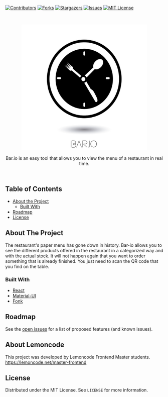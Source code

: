 <!-- PROJECT SHIELDS -->
<!--
*** I'm using markdown "reference style" links for readability.
*** Reference links are enclosed in brackets [ ] instead of parentheses ( ).
*** See the bottom of this document for the declaration of the reference variables
*** for contributors-url, forks-url, etc. This is an optional, concise syntax you may use.
*** https://www.markdownguide.org/basic-syntax/#reference-style-links
-->

[![Contributors][contributors-shield]][contributors-url]
[![Forks][forks-shield]][forks-url]
[![Stargazers][stars-shield]][stars-url]
[![Issues][issues-shield]][issues-url]
[![MIT License][license-shield]][license-url]

<!-- PROJECT LOGO -->
<br />
<p align="center">
  <a href="https://github.com/Lemoncode/planning-poker-example">
    <img src="images/logo.jpg" alt="Logo" width="400" height="400">
  </a>
  <p align="center">
   Bar.io is an easy tool that allows you to view the menu of a restaurant in real time.
  </p>
</p>
<br />

<!-- TABLE OF CONTENTS -->

## Table of Contents

- [About the Project](#about-the-project)
  - [Built With](#built-with)
- [Roadmap](#roadmap)
- [License](#license)

<!-- ABOUT THE PROJECT -->

## About The Project

The restaurant's paper menu has gone down in history.
Bar-io allows you to see the different products offered in
the restaurant in a categorized way and with the actual stock.
It will not happen again that you want to order something that is already finished. You just need to scan the QR code that you find on the table.

<!-- Include collaborators -->

### Built With

- [React](https://github.com/facebook/react/)
- [Material-UI](https://material-ui.com/)
- [Fonk](https://lemoncode.github.io/fonk-doc/)

<!-- ROADMAP -->

## Roadmap

See the [open issues](https://github.com/Lemoncode/bar.io/issues) for a list of proposed features (and known issues).

<!-- Lemoncode -->

## About Lemoncode

This project was developed by Lemoncode Frontend Master students.
https://lemoncode.net/master-frontend

<!-- LICENSE -->

## License

Distributed under the MIT License. See `LICENSE` for more information.

<!-- MARKDOWN LINKS & IMAGES -->
<!-- https://www.markdownguide.org/basic-syntax/#reference-style-links -->

[contributors-shield]: https://img.shields.io/github/contributors/Lemoncode/bar.io.svg?style=flat-square
[contributors-url]: https://github.com/Lemoncode/bar.io/graphs/contributors
[forks-shield]: https://img.shields.io/github/forks/Lemoncode/bar.io.svg?style=flat-square
[forks-url]: https://github.com/Lemoncode/bar.io/network/members
[stars-shield]: https://img.shields.io/github/stars/Lemoncode/bar.io.svg?style=flat-square
[stars-url]: https://github.com/Lemoncode/bar.io/stargazers
[issues-shield]: https://img.shields.io/github/issues/Lemoncode/bar.io.svg?style=flat-square
[issues-url]: https://github.com/Lemoncode/bar.io/issues
[license-shield]: https://img.shields.io/github/license/Lemoncode/bar.io.svg?style=flat-square
[license-url]: https://github.com/Lemoncode/bar.io/blob/master/LICENSE.txt

